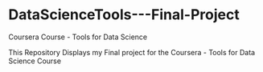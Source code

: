 # DataScienceTools---Final-Project
Coursera Course - Tools for Data Science 

This Repository Displays my Final project for the Coursera - Tools for Data Science Course 
